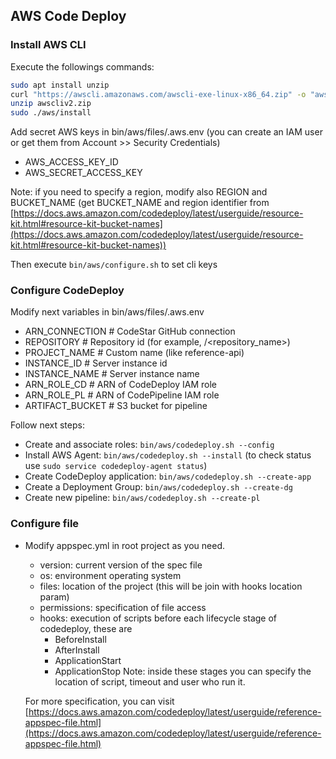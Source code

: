 ## AWS Code Deploy

### Install AWS CLI

Execute the followings commands:

```bash
sudo apt install unzip
curl "https://awscli.amazonaws.com/awscli-exe-linux-x86_64.zip" -o "awscliv2.zip"
unzip awscliv2.zip
sudo ./aws/install
```

Add secret AWS keys in bin/aws/files/.aws.env (you can create an IAM user or get them from Account >> Security Credentials)
-   AWS_ACCESS_KEY_ID
-   AWS_SECRET_ACCESS_KEY

Note: if you need to specify a region, modify also REGION and BUCKET_NAME (get BUCKET_NAME and region identifier from [https://docs.aws.amazon.com/codedeploy/latest/userguide/resource-kit.html#resource-kit-bucket-names](https://docs.aws.amazon.com/codedeploy/latest/userguide/resource-kit.html#resource-kit-bucket-names))

Then execute `bin/aws/configure.sh` to set cli keys

### Configure CodeDeploy

Modify next variables in bin/aws/files/.aws.env
-   ARN_CONNECTION # CodeStar GitHub connection
-   REPOSITORY # Repository id (for example, <user>/<repository_name>)
-   PROJECT_NAME # Custom name (like reference-api)
-   INSTANCE_ID # Server instance id
-   INSTANCE_NAME # Server instance name
-   ARN_ROLE_CD # ARN of CodeDeploy IAM role 
-   ARN_ROLE_PL # ARN of CodePipeline IAM role
-   ARTIFACT_BUCKET # S3 bucket for pipeline

Follow next steps:
-   Create and associate roles: `bin/aws/codedeploy.sh --config`
-   Install AWS Agent: `bin/aws/codedeploy.sh --install` (to check status use `sudo service codedeploy-agent status`)
-   Create CodeDeploy application: `bin/aws/codedeploy.sh --create-app`
-   Create a Deployment Group: `bin/aws/codedeploy.sh --create-dg`
-   Create new pipeline: `bin/aws/codedeploy.sh --create-pl`

### Configure file

-   Modify appspec.yml in root project as you need.
	-	version: current version of the spec file
	-	os: environment operating system
	-	files: location of the project (this will be join with hooks location param)
	-	permissions: specification of file access
	-	hooks: execution of scripts before each lifecycle stage of codedeploy, these are
		-	BeforeInstall
		-	AfterInstall
		-	ApplicationStart
		-	ApplicationStop
		Note: inside these stages you can specify the location of script, timeout and user who run it.
		
	For more specification, you can visit [https://docs.aws.amazon.com/codedeploy/latest/userguide/reference-appspec-file.html](https://docs.aws.amazon.com/codedeploy/latest/userguide/reference-appspec-file.html)